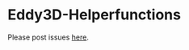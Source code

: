 # Eddy3D-Helperfunctions

Please post issues [here](https://github.com/EnvironmentalSystemsLab/Eddy3D-Public/issues).
 
